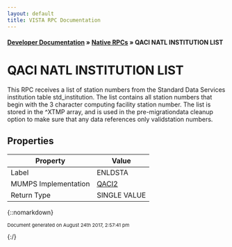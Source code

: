 ```yaml
---
layout: default
title: VISTA RPC Documentation
---
```


#### [Developer Documentation](../index) &#187; [Native RPCs](TableOfContents) &#187; QACI NATL INSTITUTION LIST<br/>
# QACI NATL INSTITUTION LIST

This RPC receives a list of station numbers from the Standard Data Services institution table std_institution. The list contains all station numbers that begin with the 3 character computing facility station number. The list is stored in the ^XTMP array, and is used in the pre-migrationdata cleanup option to make sure that any data references only validstation numbers.

## Properties

Property | Value
--- | ---
Label | ENLDSTA
MUMPS Implementation | [QACI2](http://code.osehra.org/dox/Routine_QACI2_source.html)
Return Type | SINGLE VALUE




{::nomarkdown} <br/><p style="font-size: 11px">Document generated on August 24th 2017, 2:57:41 pm</p>{:/}